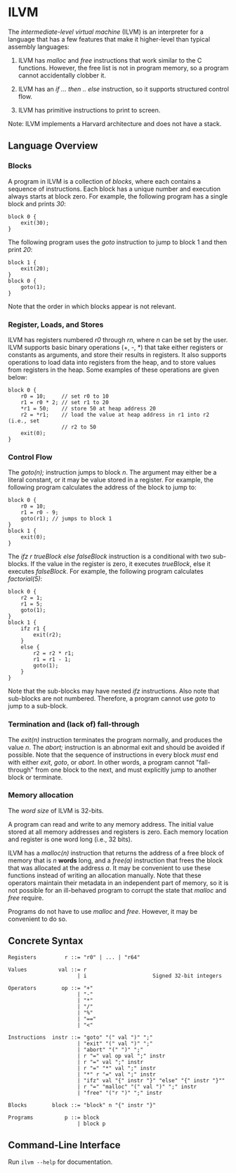ILVM
====

The *intermediate-level virtual machine* (ILVM) is an interpreter for a
language that has a few features that make it higher-level than typical
assembly languages:

1.  ILVM has *malloc* and *free* instructions that work similar to the C
    functions. However, the free list is not in program memory, so a program
    cannot accidentally clobber it.

2. ILVM has an *if ... then .. else* instruction, so it supports structured
   control flow.

3. ILVM has primitive instructions to print to screen.

Note: ILVM implements a Harvard architecture and does not have a stack.

Language Overview
-----------------

### Blocks

A program in ILVM is a collection of *blocks*, where each contains a sequence
of instructions. Each block has a unique number and execution always starts
at block zero. For example, the following program has a single block
and prints *30*:

```
block 0 {
    exit(30);
}
```

The following program uses the *goto* instruction to jump to block 1 and then
print *20*:

```
block 1 {
    exit(20);
}
block 0 {
    goto(1);
}
```

Note that the order in which blocks appear is not relevant.

### Register, Loads, and Stores

ILVM has registers numbered *r0* through *rn*, where *n* can be set by the
user. ILVM supports basic binary operations (+, -, *) that take either
registers or constants as arguments, and store their results in registers.
It also supports operations to load data into registers from the heap, and to
store values from registers in the heap. Some examples of these operations
are given below:

```
block 0 {
    r0 = 10;     // set r0 to 10
    r1 = r0 * 2; // set r1 to 20
    *r1 = 50;    // store 50 at heap address 20
    r2 = *r1;    // load the value at heap address in r1 into r2 (i.e., set
                 // r2 to 50
    exit(0);
}
```

### Control Flow

The *goto(n);* instruction jumps to block *n*. The argument may either be
a literal constant, or it may be value stored in a register. For example,
the following program calculates the address of the block to jump to:

```
block 0 {
    r0 = 10;
    r1 = r0 - 9;
    goto(r1); // jumps to block 1
}
block 1 {
    exit(0);
}
```

The *ifz r trueBlock else falseBlock* instruction is a conditional with two
sub-blocks. If the value in the register is zero, it executes *trueBlock*, else
it executes *falseBlock*. For example, the following program calculates
*factorial(5)*:

```
block 0 {
    r2 = 1;
    r1 = 5;
    goto(1);
}
block 1 {
    ifz r1 {
        exit(r2);
    }
    else {
        r2 = r2 * r1;
        r1 = r1 - 1;
        goto(1);
    }
}
```

Note that the sub-blocks may have nested *ifz* instructions. Also note
that sub-blocks are not numbered. Therefore, a program cannot use
*goto* to jump to a sub-block.

### Termination and (lack of) fall-through

The *exit(n)* instruction terminates the program normally, and produces
the value *n*. The *abort;* instruction is an abnormal exit and should be
avoided if possible. Note that the sequence of instructions
in every block *must* end with either *exit*, *goto*, or *abort*. In other
words, a program cannot "fall-through" from one block to the next, and must
explicitly jump to another block or terminate.

### Memory allocation

The *word size* of ILVM is 32-bits.

A program can read and write to any memory address. The initial value stored at
all memory addresses and registers is zero. Each memory location and register
is one word long (i.e., 32 bits).

ILVM has a *malloc(n)* instruction that returns the address of
a free block of memory that is *n* **words** long, and a *free(a)* instruction that
frees the block that was allocated at the address *a*. It may be convenient
to use these functions instead of writing an allocation manually. Note that
these operators maintain their metadata in an independent part of memory, so
it is not possible for an ill-behaved program to corrupt the state that
*malloc* and *free* require.

Programs do not have to use *malloc* and *free*. However, it may be convenient
to do so.

Concrete Syntax
---------------

```
Registers         r ::= "r0" | ... | "r64"

Values          val ::= r
                      | i                     Signed 32-bit integers

Operators        op ::= "+"
                      | "-"
                      | "*"
                      | "/"
                      | "%"
                      | "=="
                      | "<"

Instructions  instr ::= "goto" "(" val ")" ";"
                      | "exit" "(" val ")" ";"
                      | "abort" "(" ")" ";"
                      | r "=" val op val ";" instr
                      | r "=" val ";" instr
                      | r "=" "*" val ";" instr
                      | "*" r "=" val ";" instr
                      | "ifz" val "{" instr "}" "else" "{" instr "}""
                      | r "=" "malloc" "(" val ")" ";" instr
                      | "free" "("r ")" ";" instr

Blocks        block ::= "block" n "{" instr "}"

Programs          p ::= block
                      | block p
```

Command-Line Interface
----------------------

Run `ilvm --help` for documentation.

